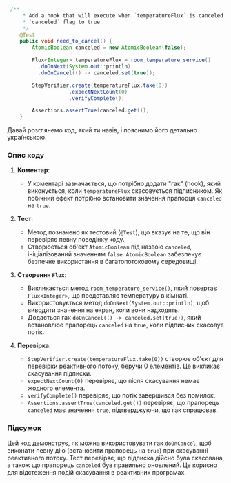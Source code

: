 ```java
 /**
     * Add a hook that will execute when `temperatureFlux` is canceled by the subscriber. As a side effect set
     * `canceled` flag to true.
     */
    @Test
    public void need_to_cancel() {
        AtomicBoolean canceled = new AtomicBoolean(false);

        Flux<Integer> temperatureFlux = room_temperature_service()
          .doOnNext(System.out::println)
          .doOnCancel(() -> canceled.set(true));

        StepVerifier.create(temperatureFlux.take(0))
                    .expectNextCount(0)
                    .verifyComplete();

        Assertions.assertTrue(canceled.get());
    }
```
Давай розглянемо код, який ти навів, і пояснимо його детально українською.

### Опис коду

1. **Коментар**:
    - У коментарі зазначається, що потрібно додати "гак" (hook), який виконується, коли `temperatureFlux` скасовується підписником. Як побічний ефект потрібно встановити значення прапорця `canceled` на `true`.

2. **Тест**:
    - Метод позначено як тестовий (`@Test`), що вказує на те, що він перевіряє певну поведінку коду.
    - Створюється об'єкт `AtomicBoolean` під назвою `canceled`, ініціалізований значенням `false`. `AtomicBoolean` забезпечує безпечне використання в багатопотоковому середовищі.

3. **Створення `Flux`**:
    - Викликається метод `room_temperature_service()`, який повертає `Flux<Integer>`, що представляє температуру в кімнаті.
    - Використовується метод `doOnNext(System.out::println)`, щоб виводити значення на екран, коли вони надходять.
    - Додається гак `doOnCancel(() -> canceled.set(true))`, який встановлює прапорець `canceled` на `true`, коли підписник скасовує потік.

4. **Перевірка**:
    - `StepVerifier.create(temperatureFlux.take(0))` створює об'єкт для перевірки реактивного потоку, беручи 0 елементів. Це викликає скасування підписки.
    - `expectNextCount(0)` перевіряє, що після скасування немає жодного елемента.
    - `verifyComplete()` перевіряє, що потік завершився без помилок.
    - `Assertions.assertTrue(canceled.get())` перевіряє, що прапорець `canceled` має значення `true`, підтверджуючи, що гак спрацював.

### Підсумок

Цей код демонструє, як можна використовувати гак `doOnCancel`, щоб виконати певну дію (встановити прапорець на `true`) при скасуванні реактивного потоку. Тест перевіряє, що підписка дійсно була скасована, а також що прапорець `canceled` був правильно оновлений. Це корисно для відстеження подій скасування в реактивних програмах.
